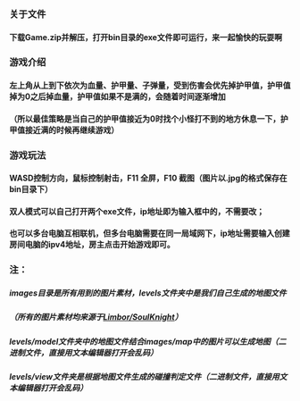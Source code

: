 ### 关于文件
#### 下载Game.zip并解压，打开bin目录的exe文件即可运行，来一起愉快的玩耍啊

### 游戏介绍
#### 左上角从上到下依次为血量、护甲量、子弹量，受到伤害会优先掉护甲值，护甲值掉为0之后掉血量，护甲值如果不是满的，会随着时间逐渐增加
#### （所以最佳策略是当自己的护甲值接近为0时找个小怪打不到的地方休息一下，护甲值接近满的时候再继续游戏）

### 游戏玩法
#### WASD控制方向，鼠标控制射击，F11 全屏，F10 截图（图片以.jpg的格式保存在bin目录下）
#### 双人模式可以自己打开两个exe文件，ip地址即为输入框中的，不需要改；
#### 也可以多台电脑互相联机，但多台电脑需要在同一局域网下，ip地址需要输入创建房间电脑的ipv4地址，房主点击开始游戏即可。

### 注：
##### images目录是所有用到的图片素材，levels文件夹中是我们自己生成的地图文件
##### （所有的图片素材均来源于[Limbor/SoulKnight](https://github.com/Limbor/SoulKnight/tree/master/Resource)）
##### levels/model文件夹中的地图文件结合images/map中的图片可以生成地图（二进制文件，直接用文本编辑器打开会乱码）
##### levels/view文件夹是根据地图文件生成的碰撞判定文件（二进制文件，直接用文本编辑器打开会乱码）
